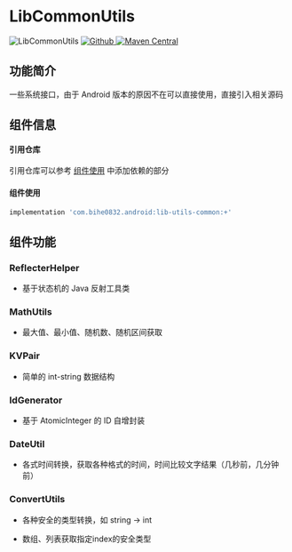 # LibCommonUtils

![LibCommonUtils](https://img.shields.io/badge/AndroidAppFactory-LibCommonUtils-brightgreen)
[ ![Github](https://img.shields.io/badge/Github-LibCommonUtils-brightgreen?style=social) ](https://github.com/bihe0832/AndroidAppFactory/tree/master/LibCommonUtils)
[ ![Maven Central](https://img.shields.io/maven-central/v/com.bihe0832.android/lib-utils-common) ](https://search.maven.org/artifact/com.bihe0832.android/lib-utils-common)

## 功能简介

一些系统接口，由于 Android 版本的原因不在可以直接使用，直接引入相关源码

## 组件信息

#### 引用仓库

引用仓库可以参考 [组件使用](./../start.md) 中添加依赖的部分

#### 组件使用

```groovy
implementation 'com.bihe0832.android:lib-utils-common:+'
```

## 组件功能

### ReflecterHelper

- 基于状态机的 Java 反射工具类

### MathUtils    

- 最大值、最小值、随机数、随机区间获取

### KVPair

- 简单的 int-string 数据结构

### IdGenerator

- 基于 AtomicInteger 的 ID 自增封装

### DateUtil

- 各式时间转换，获取各种格式的时间，时间比较文字结果（几秒前，几分钟前）

### ConvertUtils

- 各种安全的类型转换，如 string -> int

- 数组、列表获取指定index的安全类型
